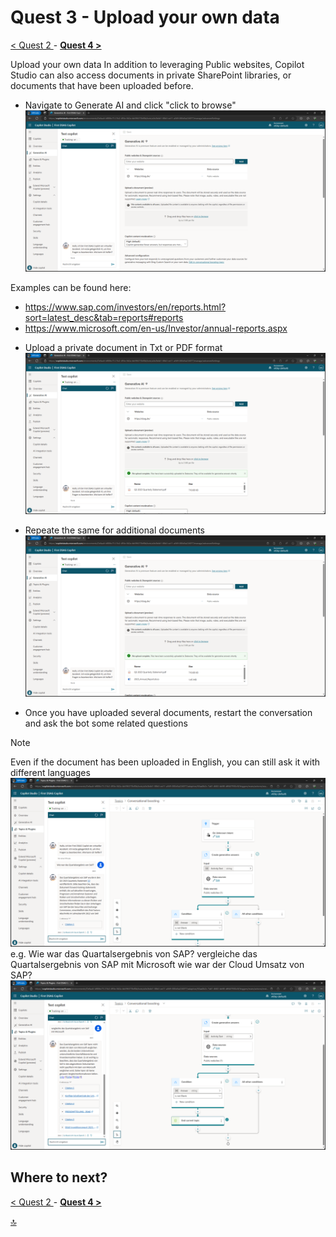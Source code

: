 # Quest 3 - Upload your own data

[ < Quest 2 ](quest2.md) - **[ Quest 4 > ](quest4.md)**

Upload your own data
In addition to leveraging Public websites, Copilot Studio can also access documents in private SharePoint libraries, or documents that have been uploaded before. 

* Navigate to Generate AI and click "click to browse"
![Sign In](../media/quest3/01-GenerativeAI.png)

Examples can be found here:
- https://www.sap.com/investors/en/reports.html?sort=latest_desc&tab=reports#reports
- https://www.microsoft.com/en-us/Investor/annual-reports.aspx

* Upload a private document in Txt or PDF format
 ![Sign In](../media/quest3/02-UploadDocuments.png)

* Repeate the same for additional documents
![Sign In](../media/quest3/03-UploadMoreDocuments.png)

* Once you have uploaded several documents, restart the conversation and ask the bot some related questions 
> [!NOTE]
> Even if the document has been uploaded in English, you can still ask it with different languages
![Sign In](../media/quest3/04-ChatWithYourData.png)
e.g. Wie war das Quartalsergebnis von SAP?
vergleiche das Quartalsergebnis von SAP mit Microsoft
wie war der Cloud Umsatz von SAP?
![Sign In](../media/quest3/05-MoreChats.png)

## Where to next?
[ < Quest 2 ](quest2.md) - **[ Quest 4 > ](quest4.md)**

[🔝](#)
